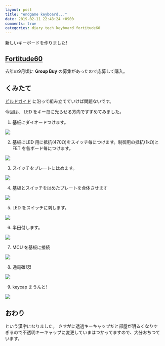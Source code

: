 ```yaml
---
layout: post
title: "endgame keyboard..."
date: 2019-02-11 22:48:24 +0900
comments: true
categories: diary tech keyboard fortitude60
---
```


新しいキーボードを作りました!

## [Fortitude60](https://github.com/Pekaso/fortitude60)

去年の9月頃に **Group Buy** の募集があったので応募して購入。

## くみたて

[ビルドガイド](https://github.com/Pekaso/fortitude60/blob/master/Documents/buildguide_jp_v1.0.md) に沿って組み立てていけば問題ないです。

今回は、 LED をキー毎に光らせる方向ですすめてみました。

1. 基板にダイオードつけます。

![](/images/photo/fortitude60-diode.jpg)

2. 基板にLED 用に抵抗(470Ω)をスイッチ毎につけます。制御用の抵抗(1kΩ)と FET を各ボード毎につけます。

![](/images/photo/fortitude60-fet-resister.jpg)

3. スイッチをプレートにはめます。

![](/images/photo/fortitude60-switch-in-plate.jpg)

4. 基板とスイッチをはめたプレートを合体させます

![](/images/photo/fortitude60-docking-switch.jpg)

5. LED をスイッチに刺します。

![](/images/photo/fortitude60-led-in-switch.jpg)

6. 半田付します。

![](/images/photo/fortitude60-soldering-switch.jpg)

7. MCU を基板に接続

![](/images/photo/fortitude60-mcu-on-keyboard.jpg)

8. 通電確認!

![](/images/photo/fortitude60-lighting-keyboard.jpg)

9. keycap まうんと!

![](/images/photo/fortitude60-completing.jpg)

## おわり

という漢字になりました。
さすがに透過キーキャップだと部屋が明るくなりすぎるので不透明キーキャップに変更していまはつかってますので、大分おちつています。
